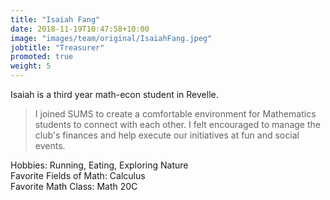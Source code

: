 ```yaml
---
title: "Isaiah Fang"
date: 2018-11-19T10:47:58+10:00
image: "images/team/original/IsaiahFang.jpeg"
jobtitle: "Treasurer"
promoted: true
weight: 5
---
```


Isaiah is a third year math-econ student in Revelle. 

> I joined SUMS to create a comfortable environment for Mathematics students to connect with each other. I felt encouraged to manage the club's finances and help execute our initiatives at fun and social events. 

Hobbies: Running, Eating, Exploring Nature <br /> 
Favorite Fields of Math: Calculus <br /> 
Favorite Math Class: Math 20C 
